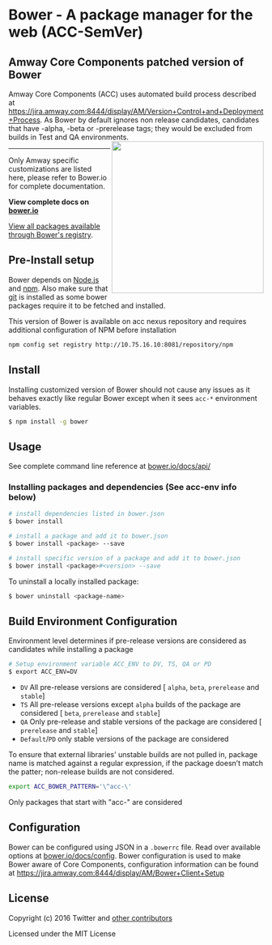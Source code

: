 # Bower - A package manager for the web (ACC-SemVer)

## Amway Core Components patched version of Bower

Amway Core Components (ACC) uses automated build process described at https://jira.amway.com:8444/display/AM/Version+Control+and+Deployment+Process. As Bower by default ignores non release candidates, candidates that have -alpha, -beta or -prerelease tags; they would be excluded from
builds in Test and QA environments.
<img align="right" height="300" src="http://bower.io/img/bower-logo.png">

---

Only Amway specific customizations are listed here, please refer to Bower.io for complete documentation.

**View complete docs on [bower.io](http://bower.io)**

[View all packages available through Bower's registry](http://bower.io/search/).

## Pre-Install setup
Bower depends on [Node.js](http://nodejs.org/) and [npm](http://npmjs.org/). Also make sure that [git](http://git-scm.com/) is installed as some bower
packages require it to be fetched and installed.

This version of Bower is available on acc nexus repository and requires additional configuration of NPM before installation

```sh
npm config set registry http://10.75.16.10:8081/repository/npm
```

## Install

Installing customized version of Bower should not cause any issues as it behaves exactly like regular Bower except when it sees `acc-*` environment variables.

```sh
$ npm install -g bower
```



## Usage

See complete command line reference at [bower.io/docs/api/](http://bower.io/docs/api/)

### Installing packages and dependencies (See acc-env info below)

```sh
# install dependencies listed in bower.json
$ bower install

# install a package and add it to bower.json
$ bower install <package> --save

# install specific version of a package and add it to bower.json
$ bower install <package>#<version> --save
```

To uninstall a locally installed package:

```sh
$ bower uninstall <package-name>
```

## Build Environment Configuration

Environment level determines if pre-release versions are considered as candidates while installing a package

```sh
# Setup environment variable ACC_ENV to DV, TS, QA or PD
$ export ACC_ENV=DV
```

* `DV` All pre-release versions are considered [ `alpha`, `beta`, `prerelease` and `stable`]
* `TS` All pre-release versions except `alpha` builds of the package are considered [ `beta`, `prerelease` and `stable`]
* `QA` Only pre-release and stable versions of the package are considered [ `prerelease` and `stable`]
* `Default`/`PD` only stable versions of the package are considered

To ensure that external libraries' unstable builds are not pulled in, package name is matched against a regular expression, if the package doesn’t match the patter; non-release builds are not considered.

```sh
export ACC_BOWER_PATTERN='\^acc-\'
```
Only packages that start with "acc-" are considered

## Configuration

Bower can be configured using JSON in a `.bowerrc` file. Read over available options at [bower.io/docs/config](http://bower.io/docs/config).
Bower configuration is used to make Bower aware of Core Components, configuration information can be found at https://jira.amway.com:8444/display/AM/Bower+Client+Setup



## License

Copyright (c) 2016 Twitter and [other contributors](https://github.com/bower/bower/graphs/contributors)

Licensed under the MIT License

